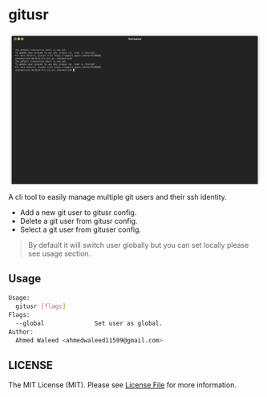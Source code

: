 # gitusr

![screenshot](demo.gif)

A cli tool to easily manage multiple git users and their ssh identity.

- Add a new git user to gitusr config.
- Delete a git user from gitusr config.
- Select a git user from gituser config.


> By default it will switch user globally but you can set locally please see usage section.

## Usage

```bash
Usage:
  gitusr [flags]
Flags:
  --global              Set user as global.
Author:
  Ahmed Waleed <ahmedwaleed11599@gmail.com>
```

## LICENSE
The MIT License (MIT). Please see [License File](LICENSE) for more information.